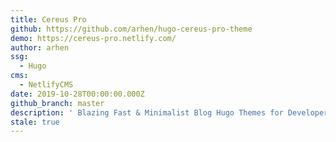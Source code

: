 ```yaml
---
title: Cereus Pro
github: https://github.com/arhen/hugo-cereus-pro-theme
demo: https://cereus-pro.netlify.com/
author: arhen
ssg:
  - Hugo
cms:
  - NetlifyCMS
date: 2019-10-28T00:00:00.000Z
github_branch: master
description: ' Blazing Fast & Minimalist Blog Hugo Themes for Developer'
stale: true
---
```


